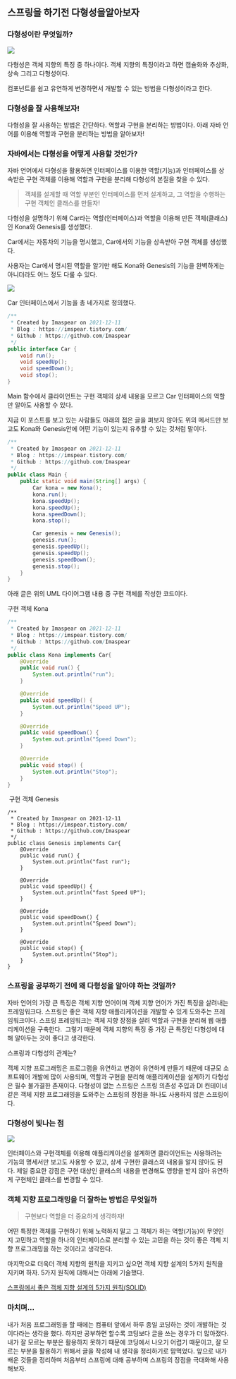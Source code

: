 ## 스프링을 하기전 다형성을알아보자

### 다형성이란 무엇일까? 

![](https://t1.daumcdn.net/keditor/emoticon/friends1/large/009.gif)

다형성은 객체 지향의 특징 중 하나이다. 객체 지향의 특징이라고 하면 캡슐화와 추상화, 상속 그리고 다형성이다. 

컴포넌트를 쉽고 유연하게 변경하면서 개발할 수 있는 방법을 다형성이라고 한다.

### 다형성을 잘 사용해보자!

다형성을 잘 사용하는 방법은 간단하다. 역할과 구현을 분리하는 방법이다. 아래 자바 언어를 이용해 역할과 구현을 분리하는 방법을 알아보자!

### 자바에서는 다형성을 어떻게 사용할 것인가?

자바 언어에서 다형성을 활용하면 인터페이스를 이용한 역할(기능)과 인터페이스를 상속받은 구현 객체를 이용해 역할과 구현을 분리해 다형성의 본질을 찾을 수 있다.

> 객체를 설계할 때 역할 부분인 인터페이스를 먼저 설계하고, 그 역할을 수행하는 구현 객체인 클래스를 만들자!

다형성을 설명하기 위해 Car라는 역할(인터페이스)과 역할을 이용해 만든 객체(클래스)인 Kona와 Genesis를 생성했다. 

Car에서는 자동차의 기능을 명시했고, Car에서의 기능을 상속받아 구현 객체를 생성했다.

사용자는 Car에서 명시된 역할을 알기만 해도 Kona와 Genesis의 기능을 완벽하게는 아니더라도 어느 정도 다룰 수 있다.

![](https://blog.kakaocdn.net/dn/n8XNA/btrnCA6fTzu/zfb0pUQtSo4yWJAjNoqsI0/img.png)

Car 인터페이스에서 기능을 총 네가지로 정의했다.

```java
/**
 * Created by Imaspear on 2021-12-11
 * Blog : https://imspear.tistory.com/
 * Github : https://github.com/Imaspear
 */
public interface Car {
    void run();
    void speedUp();
    void speedDown();
    void stop();
}
```

Main 함수에서 클라이언트는 구현 객체의 상세 내용을 모르고 Car 인터페이스의 역할만 알아도 사용할 수 있다.

지금 이 포스트를 보고 있는 사람들도 아래의 접은 글을 펴보지 않아도 위의 메서드만 보고도 Kona와 Genesis안에 어떤 기능이 있는지 유추할 수 있는 것처럼 말이다.

```java
/**
 * Created by Imaspear on 2021-12-11
 * Blog : https://imspear.tistory.com/
 * Github : https://github.com/Imaspear
 */
public class Main {
    public static void main(String[] args) {
        Car kona = new Kona();
        kona.run();
        kona.speedUp();
        kona.speedUp();
        kona.speedDown();
        kona.stop();

        Car genesis = new Genesis();
        genesis.run();
        genesis.speedUp();
        genesis.speedUp();
        genesis.speedDown();
        genesis.stop();
    }
}
```

아래 글은 위의 UML 다이어그램 내용 중 구현 객체를 작성한 코드이다.

구현 객체 Kona

```java
/**
 * Created by Imaspear on 2021-12-11
 * Blog : https://imspear.tistory.com/
 * Github : https://github.com/Imaspear
 */
public class Kona implements Car{
    @Override
    public void run() {
        System.out.println("run");
    }

    @Override
    public void speedUp() {
        System.out.println("Speed UP");
    }

    @Override
    public void speedDown() {
        System.out.println("Speed Down");
    }

    @Override
    public void stop() {
        System.out.println("Stop");
    }
}
```

 구현 객체 Genesis 

```
/**
 * Created by Imaspear on 2021-12-11
 * Blog : https://imspear.tistory.com/
 * Github : https://github.com/Imaspear
 */
public class Genesis implements Car{
    @Override
    public void run() {
        System.out.println("fast run");
    }

    @Override
    public void speedUp() {
        System.out.println("fast Speed UP");
    }

    @Override
    public void speedDown() {
        System.out.println("Speed Down");
    }

    @Override
    public void stop() {
        System.out.println("Stop");
    }
}
```

### 스프링을 공부하기 전에 왜 다형성을 알아야 하는 것일까?

자바 언어의 가장 큰 특징은 객체 지향 언어이며 객체 지향 언어가 가진 특징을 살려내는 프레임워크다. 스프링은 좋은 객체 지향 애플리케이션을 개발할 수 있게 도와주는 프레임워크이다. 스프링 프레임워크는 객체 지향 장점을 살려 역할과 구현을 분리해 웹 애플리케이션을 구축한다.  그렇기 때문에 객체 지향의 특징 중 가장 큰 특징인 다형성에 대해 알아두는 것이 좋다고 생각한다.

스프링과 다형성의 관계는?

객체 지향 프로그래밍은 프로그램을 유연하고 변경이 유연하게 만들기 때문에 대규모 소프트웨어 개발에 많이 사용되며, 역할과 구현을 분리해 애플리케이션을 설계하기 다형성은 필수 불가결한 존재이다. 다형성이 없는 스프링은 스프링 의존성 주입과 DI 컨테이너 같은 객체 지향 프로그래밍을 도와주는 스프링의 장점을 하나도 사용하지 않은 스프링이다.

### 다형성이 빛나는 점

![](https://t1.daumcdn.net/keditor/emoticon/friends1/large/017.gif)

 인터페이스와 구현객체를 이용해 애플리케이션을 설계하면 클라이언트는 사용하려는 기능의 명세서만 보고도 사용할 수 있고, 상세 구현한 클래스의 내용을 알지 않아도 된다. 제일 중요한 강점은 구현 대상인 클래스의 내용을 변경해도 영향을 받지 않아 유연하게 구현체인 클래스를 변경할 수 있다.

### 객체 지향 프로그래밍을 더 잘하는 방법은 무엇일까

> 구현보다 역할을 더 중요하게 생각하자!

어떤 특정한 객체를 구현하기 위해 노력하지 말고 그 객체가 하는 역할(기능)이 무엇인지 고민하고 역할을 하나의 인터페이스로 분리할 수 있는 고민을 하는 것이 좋은 객체 지향 프로그래밍을 하는 것이라고 생각한다.

마지막으로 더욱더 객체 지향의 원칙을 지키고 싶으면 객체 지향 설계의 5가지 원칙을 지키며 하자. 5가지 원칙에 대해서는 아래에 기술했다.

[스프링에서 좋은 객체 지향 설계의 5가지 원칙(SOLID)](https://github.com/Imaspear/WhatIsSpring/blob/main/2021/12월/12일/스프링에서_좋은_객체_지향_설계의_5가지_원칙(SOLID).md)

### 마치며...

내가 처음 프로그래밍을 할 때에는 컴퓨터 앞에서 하루 종일 코딩하는 것이 개발하는 것이다라는 생각을 했다. 하지만 공부하면 할수록 코딩보다 글을 쓰는 경우가 더 많아졌다. 내가 잘 모르는 부분은 활용하지 못하기 때문에 코딩에서 나오기 어렵기 때문이고, 잘 모르는 부분을 활용하기 위해서 글을 작성해 내 생각을 정리하기로 맘먹었다. 앞으로 내가 배운 것들을 정리하며 처음부터 스프링에 대해 공부하며 스프링의 장점을 극대화해 사용해보자.

